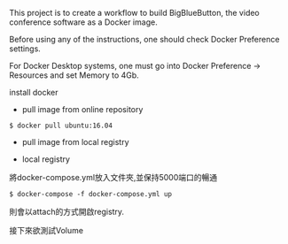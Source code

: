 This project is to create a workflow to build BigBlueButton, the video conference software as a Docker image.

Before using any of the instructions, one should check Docker Preference settings.

For Docker Desktop systems, one must go into Docker Preference -> Resources and set Memory to 4Gb.  

install docker


- pull image from online repository

~~~shell
$ docker pull ubuntu:16.04
~~~

- pull image from local registry




- local registry

將docker-compose.yml放入文件夾,並保持5000端口的暢通

~~~shell
$ docker-compose -f docker-compose.yml up
~~~

則會以attach的方式開啟registry.  

接下來欲測試Volume

